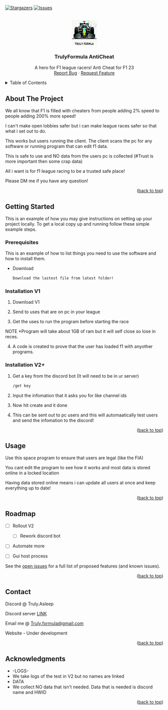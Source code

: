 <!-- Improved compatibility of back to top link: See: https://github.com/othneildrew/Best-README-Template/pull/73 -->
<a name="readme-top"></a>
<!--
*** Thanks for checking out the Best-README-Template. If you have a suggestion
*** that would make this better, please fork the repo and create a pull request
*** or simply open an issue with the tag "enhancement".
*** Don't forget to give the project a star!
*** Thanks again! Now go create something AMAZING! :D
-->



<!-- PROJECT SHIELDS -->
<!--
*** I'm using markdown "reference style" links for readability.
*** Reference links are enclosed in brackets [ ] instead of parentheses ( ).
*** See the bottom of this document for the declaration of the reference variables
*** for contributors-url, forks-url, etc. This is an optional, concise syntax you may use.
*** https://www.markdownguide.org/basic-syntax/#reference-style-links
-->

[![Stargazers][stars-shield]][stars-url]
[![Issues][issues-shield]][issues-url]



<!-- PROJECT LOGO -->
<br />
<div align="center">
  <a href="https://github.com/TrulyFormula/TrulyFormula">
    <img src="images/logo.png" alt="Logo" width="80" height="80">
  </a>

<h3 align="center">TrulyFormula AntiCheat</h3>

  <p align="center">
    A hero for F1 league racers! Anti Cheat for F1 23
    <br />
    <a href="https://github.com/github_username/repo_name/issues">Report Bug</a>
    ·
    <a href="https://github.com/github_username/repo_name/issues">Request Feature</a>
  </p>
</div>



<!-- TABLE OF CONTENTS -->
<details>
  <summary>Table of Contents</summary>
  <ol>
    <li>
      <a href="#about-the-project">About The Project</a>
    </li>
    <li>
      <a href="#getting-started">Getting Started</a>
      <ul>
        <li><a href="#prerequisites">Prerequisites</a></li>
        <li><a href="#installation">Installation</a></li>
      </ul>
    </li>
    <li><a href="#usage">Usage</a></li>
    <li><a href="#roadmap">Roadmap</a></li>
    <li><a href="#contact">Contact</a></li>
    <li><a href="#acknowledgments">Acknowledgments</a></li>
  </ol>
</details>



<!-- ABOUT THE PROJECT -->
## About The Project

We all know that F1 is filled with cheaters from people adding 2% speed to people adding 200% more speed!

I can't make open lobbies safer but i can make league races safer so that what i set out to do.

This works but users running the client. The client scans the pc for any software or running program that can edit f1 data.

This is safe to use and NO data from the users pc is collected (#Trust is more important then some crap data)

All i want is for f1 league racing to be a trusted safe place!

Please DM me if you have any question!

<p align="right">(<a href="#readme-top">back to top</a>)</p>


<!-- GETTING STARTED -->
## Getting Started

This is an example of how you may give instructions on setting up your project locally.
To get a local copy up and running follow these simple example steps.

### Prerequisites

This is an example of how to list things you need to use the software and how to install them.
* Download
  ```sh
  Download the lastest file from latest folder!
  ```
### Installation V1

1. Download V1
 
2. Send to uses that are on pc in your league
   
3. Get the uses to run the program before starting the race

NOTE *Program will take about 1GB of ram but it will self close so lose in reces.

4. A code is created to prove that the user has loaded f1 with anyother programs.
### Installation V2+

1. Get a key from the discord bot (It will need to be in ur server)
   ```sh
   /get key
   ```
   
3. Input the infomation that it asks you for like channel ids

4. Now hit create and it done

5. This can be sent out to pc users and this will automaatically test users and send the infomation to the discord!


<p align="right">(<a href="#readme-top">back to top</a>)</p>



<!-- USAGE EXAMPLES -->
## Usage

Use this space program to ensure that users are legal (like the FIA)

You cant edit the program to see how it works and most data is stored online in a locked location

Having data stored online means i can update all users at once and keep everything up to date!


<p align="right">(<a href="#readme-top">back to top</a>)</p>



<!-- ROADMAP -->
## Roadmap

- [ ] Rollout V2
  - [ ] Rework discord bot
- [ ] Automate more
- [ ] Gui host process


See the [open issues](https://github.com/github_username/TrulyFormula/issues) for a full list of proposed features (and known issues).

<p align="right">(<a href="#readme-top">back to top</a>)</p>



<!-- CONTACT -->
## Contact

Discord @ Truly.Asleep

Discord server [LINK](https://discord.gg/UJrDfZSGXH)

Email me @ Truly.formula@gmail.com

Website - Under development


<p align="right">(<a href="#readme-top">back to top</a>)</p>



<!-- ACKNOWLEDGMENTS -->
## Acknowledgments

* -LOGS-
* We take logs of the test in V2 but no names are linked
* DATA
* We collect NO data that isn't needed. Data that is needed is discord name and HWID

<p align="right">(<a href="#readme-top">back to top</a>)</p>



<!-- MARKDOWN LINKS & IMAGES -->
<!-- https://www.markdownguide.org/basic-syntax/#reference-style-links -->
[forks-shield]: https://img.shields.io/github/forks/github_username/repo_name.svg?style=for-the-badge
[forks-url]: https://github.com/github_username/repo_name/network/members
[stars-shield]: https://img.shields.io/github/stars/github_username/repo_name.svg?style=for-the-badge
[stars-url]: https://github.com/github_username/repo_name/stargazers
[issues-shield]: https://img.shields.io/github/issues/github_username/repo_name.svg?style=for-the-badge
[issues-url]: https://github.com/github_username/repo_name/issues
[product-screenshot]: images/screenshot.png

